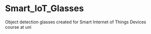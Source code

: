 # Smart_IoT_Glasses
Object detection glasses created for Smart Internet of Things Devices course at uni
